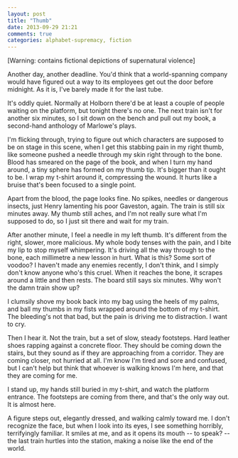 ```yaml
---
layout: post
title: "Thumb"
date: 2013-09-29 21:21
comments: true
categories: alphabet-supremacy, fiction
---
```


[Warning: contains fictional depictions of supernatural violence]

Another day, another deadline.  You'd think that a world-spanning company
would have figured out a way to its employees get out the door before
midnight.  As it is, I've barely made it for the last tube.

It's oddly quiet.  Normally at Holborn there'd be at least a couple of people
waiting on the platform, but tonight there's no one.  The next train isn't for
another six minutes, so I sit down on the bench and pull out my book, a
second-hand anthology of Marlowe's plays.

I'm flicking through, trying to figure out which characters are supposed to be
on stage in this scene, when I get this stabbing pain in my right thumb, like
someone pushed a needle through my skin right through to the bone.  Blood has
smeared on the page of the book, and when I turn my hand around, a tiny sphere
has formed on my thumb tip.  It's bigger than it ought to be.  I wrap my
t-shirt around it, compressing the wound.  It hurts like a bruise that's been
focused to a single point.

Apart from the blood, the page looks fine.  No spikes, needles or dangerous
insects, just Henry lamenting his poor Gaveston, again.  The train is still
six minutes away.  My thumb still aches, and I'm not really sure what I'm
supposed to do, so I just sit there and wait for my train.

After another minute, I feel a needle in my left thumb.  It's different from
the right, slower, more malicious.  My whole body tenses with the pain, and I
bite my lip to stop myself whimpering.  It's driving all the way through to
the bone, each millimetre a new lesson in hurt.  What is this?  Some sort of
voodoo?  I haven't made any enemies recently, I don't think, and I simply
don't know anyone who's this cruel.  When it reaches the bone, it scrapes
around a little and then rests. The board still says six minutes.  Why won't
the damn train show up?

I clumsily shove my book back into my bag using the heels of my palms, and
ball my thumbs in my fists wrapped around the bottom of my t-shirt.  The
bleeding's not that bad, but the pain is driving me to distraction.  I want to
cry.

Then I hear it.  Not the train, but a set of slow, steady footsteps.  Hard
leather shoes rapping against a concrete floor.  They should be coming down
the stairs, but they sound as if they are approaching from a corridor.  They
are coming closer, not hurried at all.  I'm know I'm tired and sore and
confused, but I can't help but think that whoever is walking knows I'm here,
and that they are coming for me.

I stand up, my hands still buried in my t-shirt, and watch the platform
entrance.  The footsteps are coming from there, and that's the only way out.
It is almost here.

A figure steps out, elegantly dressed, and walking calmly toward me.  I don't
recognize the face, but when I look into its eyes, I see something horribly,
terrifyingly familiar.  It smiles at me, and as it opens its mouth -- to
speak? -- the last train hurtles into the station, making a noise like the end
of the world.
